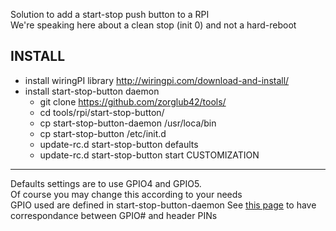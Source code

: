 Solution to add a start-stop push button to a RPI  
We're speaking here about a clean stop (init 0) and not a hard-reboot

INSTALL
---------
  * install wiringPI library http://wiringpi.com/download-and-install/
  * install start-stop-button daemon
     * git clone https://github.com/zorglub42/tools/
     * cd  tools/rpi/start-stop-button/
     * cp start-stop-button-daemon /usr/loca/bin
     * cp start-stop-button /etc/init.d
     * update-rc.d start-stop-button defaults
     * update-rc.d start-stop-button start
CUSTOMIZATION
-------------
Defaults settings are to use GPIO4 and GPIO5.  
Of course you may change this according to your needs  
GPIO used are defined in start-stop-button-daemon
See [this page](http://wiringpi.com/pins/) to have correspondance between GPIO# and header PINs 
